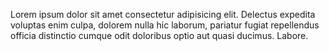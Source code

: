 Lorem ipsum dolor sit amet consectetur adipisicing elit. Delectus expedita voluptas enim culpa, dolorem nulla hic laborum, pariatur fugiat repellendus officia distinctio cumque odit doloribus optio aut quasi ducimus. Labore.